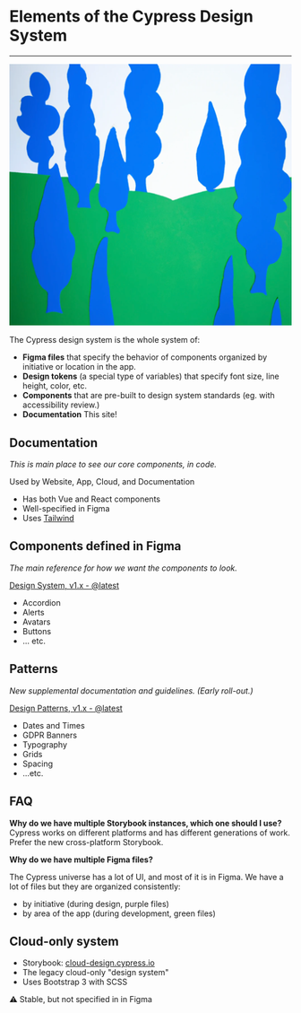 # Elements of the Cypress Design System

---

![](./.vitepress/theme/components/meadow-logo.png)

The Cypress design system is the whole system of:

- **Figma files** that specify the behavior of components organized by initiative or location in the app.
- **Design tokens** (a special type of variables) that specify font size, line height, color, etc.
- **Components** that are pre-built to design system standards (eg. with accessibility review.)
- **Documentation** This site!

## Documentation

_This is main place to see our core components, in code._

Used by Website, App, Cloud, and Documentation

- Has both Vue and React components
- Well-specified in Figma
- Uses [Tailwind](https://tailwindcss.com/ 'https://tailwindcss.com/')

## Components defined in Figma

_The main reference for how we want the components to look._

[Design System, v1.x - @latest](https://www.figma.com/file/1WJ3GVQyMV5e7xVxPg3yID/Design-System%2C-v1.x?node-id=874%3A0&t=uyhh17Qy9KrkvAFj-1)

- Accordion
- Alerts
- Avatars
- Buttons
- ... etc.

## Patterns

_New supplemental documentation and guidelines. (Early roll-out.)_

[Design Patterns, v1.x - @latest](https://www.figma.com/file/AE8KK3Hx2ZCDLlK3FkOd4k/Design-Patterns%2C-v1.x?node-id=0%3A1&t=PS2VyVHdlfNpXJky-1)

- Dates and Times
- GDPR Banners
- Typography
- Grids
- Spacing
- ...etc.

## FAQ

**Why do we have multiple Storybook instances, which one should I use?**\
Cypress works on different platforms and has different generations of work. Prefer the new cross-platform Storybook.

**Why do we have multiple Figma files?**

The Cypress universe has a lot of UI, and most of it is in Figma. We have a lot of files but they are organized consistently:

- by initiative (during design, purple files)
- by area of the app (during development, green files)

## Cloud-only system

- Storybook: [cloud-design.cypress.io](https://cloud-design.cypress.io/ 'https://cloud-design.cypress.io/')
- The legacy cloud-only "design system"
- Uses Bootstrap 3 with SCSS

⚠️ Stable, but not specified in in Figma
